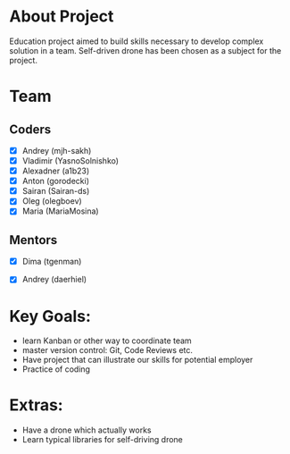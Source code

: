 # About Project
Education project aimed to build skills necessary to develop complex solution in a team. Self-driven drone has been chosen as a subject for the project. 


# Team
## Coders

- [x] Andrey (mjh-sakh)
- [x] Vladimir (YasnoSolnishko)
- [x] Alexadner (a1b23)
- [x] Anton (gorodecki)
- [x] Sairan (Sairan-ds)
- [x] Oleg (olegboev)
- [x] Maria (MariaMosina)

## Mentors

- [x] Dima (tgenman)
- [x] Andrey (daerhiel)


# Key Goals:
- learn Kanban or other way to coordinate team
- master version control: Git, Code Reviews etc.
- Have project that can illustrate our skills for potential employer
- Practice of coding 

# Extras:
- Have a drone which actually works
- Learn typical libraries for self-driving drone
